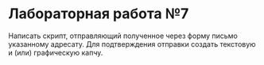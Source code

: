 # Лабораторная работа №7

Написать скрипт, отправляющий полученное через форму письмо указанному адресату. Для подтверждения отправки создать текстовую и (или) графическую капчу.
